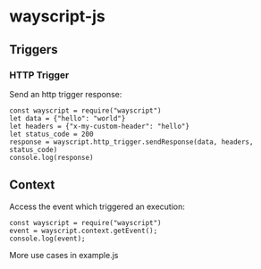 # wayscript-js

## Triggers

### HTTP Trigger

Send an http trigger response:
```
const wayscript = require("wayscript")
let data = {"hello": "world"}
let headers = {"x-my-custom-header": "hello"}
let status_code = 200
response = wayscript.http_trigger.sendResponse(data, headers, status_code)
console.log(response)
```


## Context

Access the event which triggered an execution:
```
const wayscript = require("wayscript")
event = wayscript.context.getEvent();
console.log(event);
```

More use cases in example.js